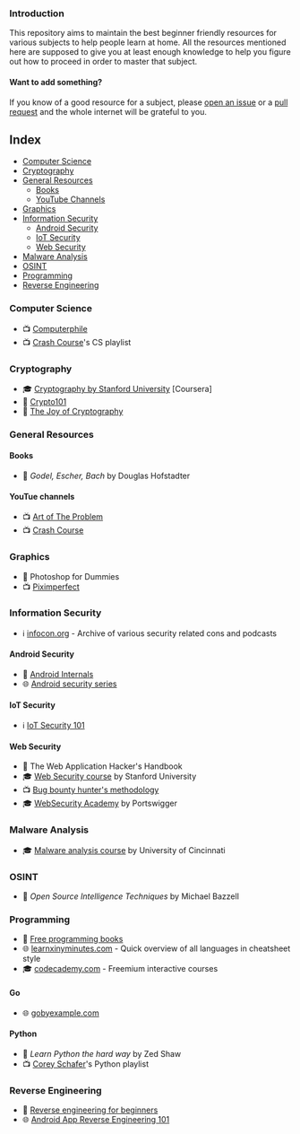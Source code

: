 ### Introduction
This repository aims to maintain the best beginner friendly resources for various subjects to help people learn at home. All the resources mentioned here are supposed to give you at least enough knowledge to help you figure out how to proceed in order to master that subject.

#### Want to add something?
If you know of a good resource for a subject, please [open an issue](https://github.com/s0md3v/learn-at-home/issues) or a [pull request](https://github.com/s0md3v/learn-at-home/pulls) and the whole internet will be grateful to you.

## Index
- [Computer Science](https://github.com/s0md3v/learn-at-home#computer-science)
- [Cryptography](https://github.com/s0md3v/learn-at-home#computer-science)
- [General Resources](https://github.com/s0md3v/learn-at-home#computer-science)
  - [Books](https://github.com/s0md3v/learn-at-home#books)
  - [YouTube Channels](https://github.com/s0md3v/learn-at-home#youtue-channels)
- [Graphics](https://github.com/s0md3v/learn-at-home#graphics)
- [Information Security](https://github.com/s0md3v/learn-at-home#information-security)
  - [Android Security](https://github.com/s0md3v/learn-at-home#android-security)
  - [IoT Security](https://github.com/s0md3v/learn-at-home#iot-security)
  - [Web Security](https://github.com/s0md3v/learn-at-home#web-security)
- [Malware Analysis](https://github.com/s0md3v/learn-at-home#malware-analysis)
- [OSINT](https://github.com/s0md3v/learn-at-home#osint)
- [Programming](https://github.com/s0md3v/learn-at-home#programming)
- [Reverse Engineering](https://github.com/s0md3v/learn-at-home#reverse-engineering)

### Computer Science
  - :tv: [Computerphile](https://www.youtube.com/user/Computerphile)
  - :tv: [Crash Course](https://www.youtube.com/playlist?list=PL8dPuuaLjXtNlUrzyH5r6jN9ulIgZBpdo)'s CS playlist
### Cryptography
  - :mortar_board: [Cryptography by Stanford University](https://www.coursera.org/learn/crypto) [Coursera]
  - :book: [Crypto101](https://www.crypto101.io)
  - :book: [The Joy of Cryptography](https://web.engr.oregonstate.edu/~rosulekm/crypto)
### General Resources
#### Books
  - :book: *Godel, Escher, Bach* by Douglas Hofstadter
#### YouTue channels
  - :tv: [Art of The Problem](https://www.youtube.com/user/ArtOfTheProblem)
  - :tv: [Crash Course](https://www.youtube.com/user/crashcourse)
### Graphics
  - :book: Photoshop for Dummies
  - :tv: [Piximperfect](https://www.youtube.com/channel/UCMrvLMUITAImCHMOhX88PYQ)
### Information Security
  - :information_source: [infocon.org](https://infocon.org) - Archive of various security related cons and podcasts
#### Android Security
  - :book: [Android Internals](http://newandroidbook.com/AIvI-M-RL1.pdf)
  - :globe_with_meridians: [Android security series](https://manifestsecurity.com/android-application-security)
#### IoT Security
  - :information_source: [IoT Security 101](https://github.com/V33RU/IoTSecurity101)
#### Web Security
  - :book: The Web Application Hacker's Handbook
  - :mortar_board: [Web Security course](https://web.stanford.edu/class/cs253/) by Stanford University
  - :tv: [Bug bounty hunter's methodology](https://www.youtube.com/watch?v=Qw1nNPiH_Go)
  - :mortar_board: [WebSecurity Academy](https://portswigger.net/web-security) by Portswigger
### Malware Analysis
  - :mortar_board: [Malware analysis course](https://class.malware.re/) by University of Cincinnati
### OSINT
  - :book: *Open Source Intelligence Techniques* by Michael Bazzell
### Programming
  - :book: [Free programming books](https://books.goalkicker.com/)
  - :globe_with_meridians: [learnxinyminutes.com](https://learnxinyminutes.com) - Quick overview of all languages in cheatsheet style
  - :mortar_board: [codecademy.com](https://www.codecademy.com/catalog/subject/all) - Freemium interactive courses
#### Go
  - :globe_with_meridians: [gobyexample.com](https://gobyexample.com)
#### Python
  - :book: *Learn Python the hard way* by Zed Shaw
  - :tv: [Corey Schafer](https://www.youtube.com/playlist?list=PL-osiE80TeTt2d9bfVyTiXJA-UTHn6WwU)'s Python playlist
### Reverse Engineering
  - :book: [Reverse engineering for beginners](https://beginners.re/)
  - :globe_with_meridians: [Android App Reverse Engineering 101](https://maddiestone.github.io/AndroidAppRE)
